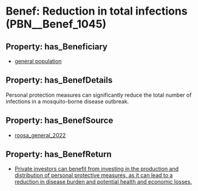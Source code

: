 # Benef: __Reduction in total infections__ (PBN__Benef_1045)

## Property: has_Beneficiary

* [general population](../Stakeholder/PBN__Stakeholder_9)

## Property: has_BenefDetails

Personal protection measures can significantly reduce the total number of infections in a mosquito-borne disease outbreak.

## Property: has_BenefSource

* [roosa_general_2022](../Article/PBN__Article_217)

## Property: has_BenefReturn

* [Private investors can benefit from investing in the production and distribution of personal protective measures, as it can lead to a reduction in disease burden and potential health and economic losses.](../BenefReturn/PBN__BenefReturn_1166)

